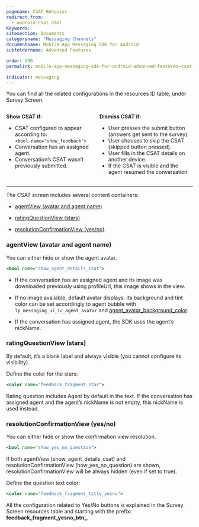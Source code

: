 ```yaml
---
pagename: CSAT Behavior
redirect_from:
  - android-csat.html
Keywords:
sitesection: Documents
categoryname: "Messaging Channels"
documentname: Mobile App Messaging SDK for Android
subfoldername: Advanced Features

order: 290
permalink: mobile-app-messaging-sdk-for-android-advanced-features-csat-behavior.html

indicator: messaging
---
```



You can find all the related configurations in the resources ID table, under Survey Screen.

<div style="float: left; width: 50%;height: 175px;">
<p><b>Show CSAT if:</b></p>
   <ul>
      <li>CSAT configured to appear according to:<br><code>&#060;bool name=&quot;show_feedback&quot;&#062;</code></li>
      <li>Conversation has an assigned agent.</li>
      <li>Conversation’s CSAT wasn’t previously submitted.</li>
   </ul>
</div>

<div style="float: right; width: 50%;">
<p><b>Dismiss CSAT if:</b></p>
   <ul>
      <li>User presses the submit button (answers get sent to the survey).</li>
      <li>User chooses to skip the CSAT (skipped button pressed).</li>
      <li>User fills in the CSAT details on another device.</li>
      <li>If the CSAT is visible and the agent resumed the conversation.</li>
   </ul>
</div>

<div style="width: 85%;padding: 5px;">
&nbsp;
</div>

---  

The CSAT screen includes several content containers:

* [agentView (avatar and agent name)](#agentview-avatar-and-agent-name)

* [ratingQuestionView (stars)](#ratingquestionview-stars)

- [resolutionConfirmationView (yes/no)](#resolutionConfirmationView-yesno)


### agentView (avatar and agent name)
   
You can either hide or show the agent avatar.

```xml
<bool name="show_agent_details_csat">
```

- If the conversation has an assigned agent and its image was downloaded previously using profileUrl, this image shows in the view.

- If no image available, default avatar displays. Its background and tint color can be set accordingly to agent bubble with `lp_messaging_ui_ic_agent_avatar` and [agent_avatar_background_color](mobile-app-messaging-sdk-for-android-sdk-attributes-attributes.html#agent_avatar_background_color).

- If the conversation has assigned agent, the SDK uses the agent’s nickName.


### ratingQuestionView (stars) 

By default, it’s a blank label and always visible (you cannot configure its visibility).

Define the color for the stars:

```xml
<color name="feedback_fragment_star">
```

Rating question includes Agent by default in the text. If the conversation has assigned agent and the agent’s nickName is not empty, this nickName is used instead.

### resolutionConfirmationView (yes/no)

You can either hide or show the confirmation view resolution.  

```xml
<bool name="show_yes_no_question">
```

 If both agentView (show_agent_details_csat) and resolutionConfirmationView (how_yes_no_question) are shown, resolutionConfirmationView will be always hidden (even if set to true).

Define the question text color:

```xml
<color name="feedback_fragment_title_yesno">
```

All the configuration related to Yes/No buttons is explained in the Survey Screen resources table and starting with the prefix: **feedback_fragment_yesno_btn_**.